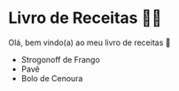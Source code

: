# Livro de Receitas :woman_cook:

Olá, bem vindo(a) ao meu livro de receitas :wave:

- Strogonoff de Frango
- Pavê
- Bolo de Cenoura
